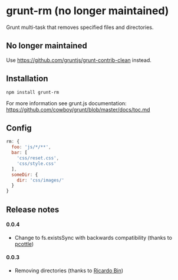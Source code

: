 grunt-rm (no longer maintained)
========

Grunt multi-task that removes specified files and directories.

## No longer maintained

Use https://github.com/gruntjs/grunt-contrib-clean instead.

## Installation

```
npm install grunt-rm
```

For more information see grunt.js documentation:
https://github.com/cowboy/grunt/blob/master/docs/toc.md

## Config

```javascript
rm: {
  foo: 'js/*/**',
  bar: [
    'css/reset.css',
    'css/style.css'
  ],
  someDir: {
  	dir: 'css/images/'
  }
}
```

## Release notes

#### 0.0.4

* Change to fs.existsSync with backwards compatibility (thanks to [pcottle](https://github.com/pcottle))

#### 0.0.3

* Removing directories (thanks to [Ricardo Bin](https://github.com/ricardohbin))

